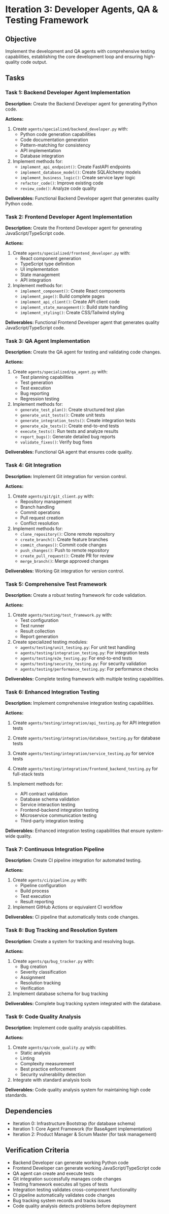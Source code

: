 # Iteration 3: Developer Agents, QA & Testing Framework

## Objective

Implement the development and QA agents with comprehensive testing capabilities, establishing the core development loop and ensuring high-quality code output.

## Tasks

### Task 1: Backend Developer Agent Implementation

**Description:** Create the Backend Developer agent for generating Python code.

**Actions:**

1. Create `agents/specialized/backend_developer.py` with:
   - Python code generation capabilities
   - Code documentation generation
   - Pattern-matching for consistency
   - API implementation
   - Database integration
2. Implement methods for:
   - `implement_api_endpoint()`: Create FastAPI endpoints
   - `implement_database_model()`: Create SQLAlchemy models
   - `implement_business_logic()`: Create service layer logic
   - `refactor_code()`: Improve existing code
   - `review_code()`: Analyze code quality

**Deliverables:** Functional Backend Developer agent that generates quality Python code.

### Task 2: Frontend Developer Agent Implementation

**Description:** Create the Frontend Developer agent for generating JavaScript/TypeScript code.

**Actions:**

1. Create `agents/specialized/frontend_developer.py` with:
   - React component generation
   - TypeScript type definition
   - UI implementation
   - State management
   - API integration
2. Implement methods for:
   - `implement_component()`: Create React components
   - `implement_page()`: Build complete pages
   - `implement_api_client()`: Create API client code
   - `implement_state_management()`: Build state handling
   - `implement_styling()`: Create CSS/Tailwind styling

**Deliverables:** Functional Frontend Developer agent that generates quality JavaScript/TypeScript code.

### Task 3: QA Agent Implementation

**Description:** Create the QA agent for testing and validating code changes.

**Actions:**

1. Create `agents/specialized/qa_agent.py` with:
   - Test planning capabilities
   - Test generation
   - Test execution
   - Bug reporting
   - Regression testing
2. Implement methods for:
   - `generate_test_plan()`: Create structured test plan
   - `generate_unit_tests()`: Create unit tests
   - `generate_integration_tests()`: Create integration tests
   - `generate_e2e_tests()`: Create end-to-end tests
   - `execute_tests()`: Run tests and analyze results
   - `report_bugs()`: Generate detailed bug reports
   - `validate_fixes()`: Verify bug fixes

**Deliverables:** Functional QA agent that ensures code quality.

### Task 4: Git Integration

**Description:** Implement Git integration for version control.

**Actions:**

1. Create `agents/git/git_client.py` with:
   - Repository management
   - Branch handling
   - Commit operations
   - Pull request creation
   - Conflict resolution
2. Implement methods for:
   - `clone_repository()`: Clone remote repository
   - `create_branch()`: Create feature branches
   - `commit_changes()`: Commit code changes
   - `push_changes()`: Push to remote repository
   - `create_pull_request()`: Create PR for review
   - `merge_branch()`: Merge approved changes

**Deliverables:** Working Git integration for version control.

### Task 5: Comprehensive Test Framework

**Description:** Create a robust testing framework for code validation.

**Actions:**

1. Create `agents/testing/test_framework.py` with:
   - Test configuration
   - Test runner
   - Result collection
   - Report generation
2. Create specialized testing modules:
   - `agents/testing/unit_testing.py`: For unit test handling
   - `agents/testing/integration_testing.py`: For integration tests
   - `agents/testing/e2e_testing.py`: For end-to-end tests
   - `agents/testing/security_testing.py`: For security validation
   - `agents/testing/performance_testing.py`: For performance checks

**Deliverables:** Complete testing framework with multiple testing capabilities.

### Task 6: Enhanced Integration Testing

**Description:** Implement comprehensive integration testing capabilities.

**Actions:**

1. Create `agents/testing/integration/api_testing.py` for API integration tests
2. Create `agents/testing/integration/database_testing.py` for database tests
3. Create `agents/testing/integration/service_testing.py` for service tests
4. Create `agents/testing/integration/frontend_backend_testing.py` for full-stack tests

5. Implement methods for:
   - API contract validation
   - Database schema validation
   - Service interaction testing
   - Frontend-backend integration testing
   - Microservice communication testing
   - Third-party integration testing

**Deliverables:** Enhanced integration testing capabilities that ensure system-wide quality.

### Task 7: Continuous Integration Pipeline

**Description:** Create CI pipeline integration for automated testing.

**Actions:**

1. Create `agents/ci/pipeline.py` with:
   - Pipeline configuration
   - Build process
   - Test execution
   - Result reporting
2. Implement GitHub Actions or equivalent CI workflow

**Deliverables:** CI pipeline that automatically tests code changes.

### Task 8: Bug Tracking and Resolution System

**Description:** Create a system for tracking and resolving bugs.

**Actions:**

1. Create `agents/qa/bug_tracker.py` with:
   - Bug creation
   - Severity classification
   - Assignment
   - Resolution tracking
   - Verification
2. Implement database schema for bug tracking

**Deliverables:** Complete bug tracking system integrated with the database.

### Task 9: Code Quality Analysis

**Description:** Implement code quality analysis capabilities.

**Actions:**

1. Create `agents/qa/code_quality.py` with:
   - Static analysis
   - Linting
   - Complexity measurement
   - Best practice enforcement
   - Security vulnerability detection
2. Integrate with standard analysis tools

**Deliverables:** Code quality analysis system for maintaining high code standards.

## Dependencies

- Iteration 0: Infrastructure Bootstrap (for database schema)
- Iteration 1: Core Agent Framework (for BaseAgent implementation)
- Iteration 2: Product Manager & Scrum Master (for task management)

## Verification Criteria

- Backend Developer can generate working Python code
- Frontend Developer can generate working JavaScript/TypeScript code
- QA agent can create and execute tests
- Git integration successfully manages code changes
- Testing framework executes all types of tests
- Integration testing validates cross-component functionality
- CI pipeline automatically validates code changes
- Bug tracking system records and tracks issues
- Code quality analysis detects problems before deployment
